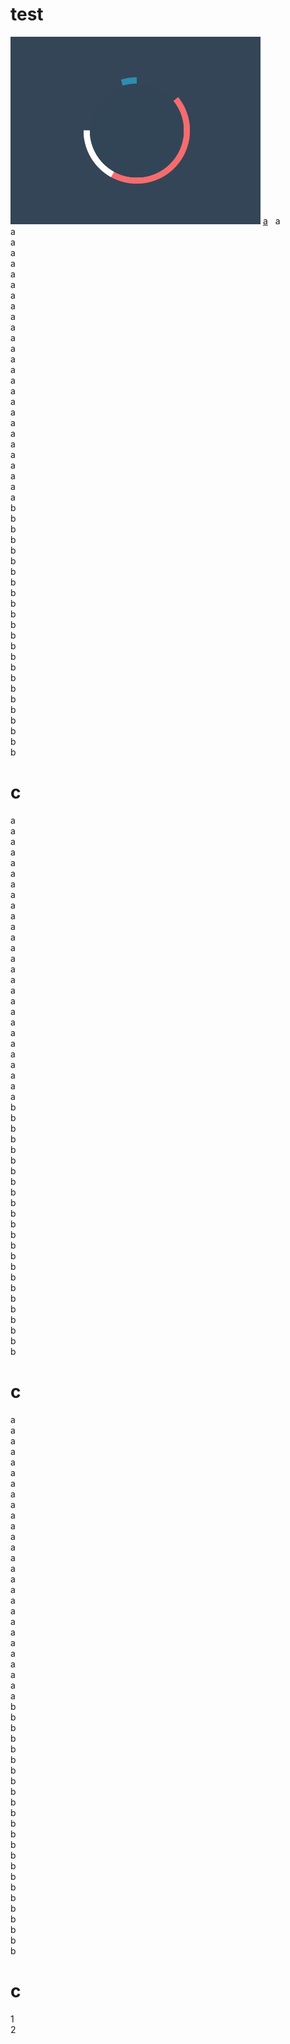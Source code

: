 # test
![img](Images/spinners.gif)
[a](https://github.com/k963/test#c)  
a  
a  
a  
a  
a  
a  
a  
a  
a  
a  
a  
a  
a  
a  
a  
a  
a  
a  
a  
a  
a  
a  
a  
a  
a  
a  
a  
b  
b  
b  
b  
b  
b  
b  
b  
b  
b  
b  
b  
b  
b  
b  
b  
b  
b  
b  
b  
b  
b  
b  
b  
  
# c    
a  
a  
a  
a  
a  
a  
a  
a  
a  
a  
a  
a  
a  
a  
a  
a  
a  
a  
a  
a  
a  
a  
a  
a  
a  
a  
a  
b  
b  
b  
b  
b  
b  
b  
b  
b  
b  
b  
b  
b  
b  
b  
b  
b  
b  
b  
b  
b  
b  
b  
b  
  
# c    
a  
a  
a  
a  
a  
a  
a  
a  
a  
a  
a  
a  
a  
a  
a  
a  
a  
a  
a  
a  
a  
a  
a  
a  
a  
a  
a  
b  
b  
b  
b  
b  
b  
b  
b  
b  
b  
b  
b  
b  
b  
b  
b  
b  
b  
b  
b  
b  
b  
b  
b  
  
# c    
1  
2
